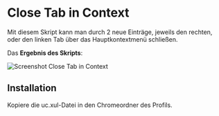 # Close Tab in Context
Mit diesem Skript kann man durch 2 neue Einträge, jeweils den rechten, oder den linken Tab über das Hauptkontextmenü schließen.

Das **Ergebnis des Skripts**:

![Screenshot Close Tab in Context](https://github.com/ardiman/userChrome.js/raw/master/closetabincontext/scr_closetabincontext.png)

## Installation
Kopiere die uc.xul-Datei in den Chromeordner des Profils.